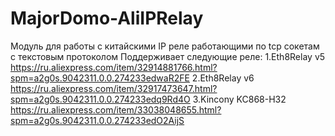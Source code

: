# MajorDomo-AliIPRelay
Модуль для работы с китайскими IP реле работающими по tcp сокетам с текстовым протоколом
Поддерживает следующие реле:
1.Eth8Relay v5
https://ru.aliexpress.com/item/32914881766.html?spm=a2g0s.9042311.0.0.274233edwaR2FE
2.Eth8Relay v6
https://ru.aliexpress.com/item/32917473647.html?spm=a2g0s.9042311.0.0.274233edq9Rd4O
3.Kincony KC868-H32
https://ru.aliexpress.com/item/33038048655.html?spm=a2g0s.9042311.0.0.274233edO2AijS
